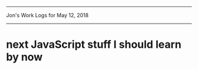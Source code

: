 *****************************************************************

Jon's Work Logs for May 12, 2018

*****************************************************************

# next JavaScript stuff I should learn by now

